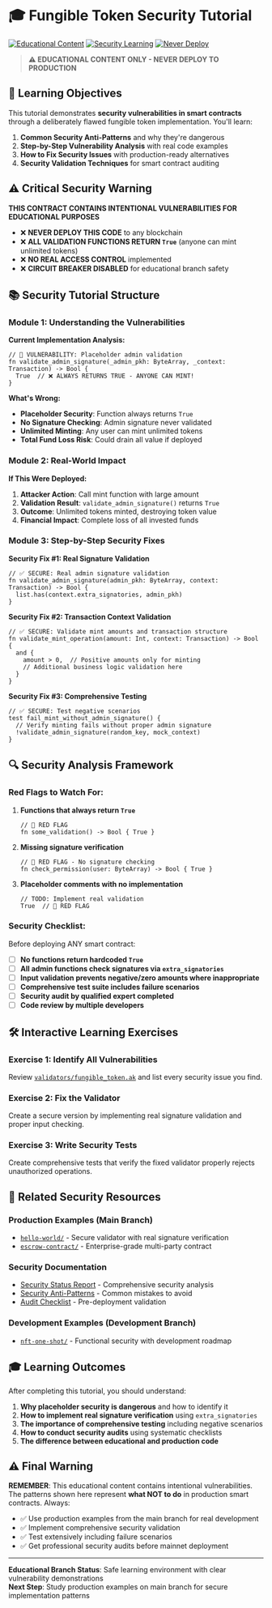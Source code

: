 # 🎓 Fungible Token Security Tutorial

[![Educational Content](https://img.shields.io/badge/Branch-Educational-red.svg)](../../../BRANCH_STRATEGY.md) [![Security Learning](https://img.shields.io/badge/Purpose-Security%20Education-red.svg)](../../../SECURITY_STATUS.md) [![Never Deploy](https://img.shields.io/badge/Deployment-NEVER%20DEPLOY-red.svg)](../../../SECURITY_STATUS.md)

> **⚠️ EDUCATIONAL CONTENT ONLY - NEVER DEPLOY TO PRODUCTION**

## 🎯 Learning Objectives

This tutorial demonstrates **security vulnerabilities in smart contracts** through a deliberately flawed fungible token implementation. You'll learn:

1. **Common Security Anti-Patterns** and why they're dangerous
2. **Step-by-Step Vulnerability Analysis** with real code examples
3. **How to Fix Security Issues** with production-ready alternatives
4. **Security Validation Techniques** for smart contract auditing

## ⚠️ Critical Security Warning

**THIS CONTRACT CONTAINS INTENTIONAL VULNERABILITIES FOR EDUCATIONAL PURPOSES**

- ❌ **NEVER DEPLOY THIS CODE** to any blockchain
- ❌ **ALL VALIDATION FUNCTIONS RETURN `True`** (anyone can mint unlimited tokens)
- ❌ **NO REAL ACCESS CONTROL** implemented
- ❌ **CIRCUIT BREAKER DISABLED** for educational branch safety

## 📚 Security Tutorial Structure

### **Module 1: Understanding the Vulnerabilities**

**Current Implementation Analysis:**

```aiken
// 🚨 VULNERABILITY: Placeholder admin validation
fn validate_admin_signature(_admin_pkh: ByteArray, _context: Transaction) -> Bool {
  True  // ❌ ALWAYS RETURNS TRUE - ANYONE CAN MINT!
}
```

**What's Wrong:**

- **Placeholder Security**: Function always returns `True`
- **No Signature Checking**: Admin signature never validated
- **Unlimited Minting**: Any user can mint unlimited tokens
- **Total Fund Loss Risk**: Could drain all value if deployed

### **Module 2: Real-World Impact**

**If This Were Deployed:**

1. **Attacker Action**: Call mint function with large amount
2. **Validation Result**: `validate_admin_signature()` returns `True`
3. **Outcome**: Unlimited tokens minted, destroying token value
4. **Financial Impact**: Complete loss of all invested funds

### **Module 3: Step-by-Step Security Fixes**

**Security Fix #1: Real Signature Validation**

```aiken
// ✅ SECURE: Real admin signature validation
fn validate_admin_signature(admin_pkh: ByteArray, context: Transaction) -> Bool {
  list.has(context.extra_signatories, admin_pkh)
}
```

**Security Fix #2: Transaction Context Validation**

```aiken
// ✅ SECURE: Validate mint amounts and transaction structure
fn validate_mint_operation(amount: Int, context: Transaction) -> Bool {
  and {
    amount > 0,  // Positive amounts only for minting
    // Additional business logic validation here
  }
}
```

**Security Fix #3: Comprehensive Testing**

```aiken
// ✅ SECURE: Test negative scenarios
test fail_mint_without_admin_signature() {
  // Verify minting fails without proper admin signature
  !validate_admin_signature(random_key, mock_context)
}
```

## 🔍 Security Analysis Framework

### **Red Flags to Watch For:**

1. **Functions that always return `True`**

   ```aiken
   // 🚨 RED FLAG
   fn some_validation() -> Bool { True }
   ```

2. **Missing signature verification**

   ```aiken
   // 🚨 RED FLAG - No signature checking
   fn check_permission(user: ByteArray) -> Bool { True }
   ```

3. **Placeholder comments with no implementation**
   ```aiken
   // TODO: Implement real validation
   True  // 🚨 RED FLAG
   ```

### **Security Checklist:**

Before deploying ANY smart contract:

- [ ] **No functions return hardcoded `True`**
- [ ] **All admin functions check signatures via `extra_signatories`**
- [ ] **Input validation prevents negative/zero amounts where inappropriate**
- [ ] **Comprehensive test suite includes failure scenarios**
- [ ] **Security audit by qualified expert completed**
- [ ] **Code review by multiple developers**

## 🛠️ Interactive Learning Exercises

### **Exercise 1: Identify All Vulnerabilities**

Review [`validators/fungible_token.ak`](validators/fungible_token.ak) and list every security issue you find.

### **Exercise 2: Fix the Validator**

Create a secure version by implementing real signature validation and proper input checking.

### **Exercise 3: Write Security Tests**

Create comprehensive tests that verify the fixed validator properly rejects unauthorized operations.

## 📖 Related Security Resources

### **Production Examples (Main Branch)**

- [`hello-world/`](../../hello-world/) - Secure validator with real signature verification
- [`escrow-contract/`](../../escrow-contract/) - Enterprise-grade multi-party contract

### **Security Documentation**

- [Security Status Report](../../../SECURITY_STATUS.md) - Comprehensive security analysis
- [Security Anti-Patterns](../../../docs/security/anti-patterns.md) - Common mistakes to avoid
- [Audit Checklist](../../../docs/security/audit-checklist.md) - Pre-deployment validation

### **Development Examples (Development Branch)**

- [`nft-one-shot/`](../../nft-one-shot/) - Functional security with development roadmap

## 🎓 Learning Outcomes

After completing this tutorial, you should understand:

1. **Why placeholder security is dangerous** and how to identify it
2. **How to implement real signature verification** using `extra_signatories`
3. **The importance of comprehensive testing** including negative scenarios
4. **How to conduct security audits** using systematic checklists
5. **The difference between educational and production code**

## ⚠️ Final Warning

**REMEMBER**: This educational content contains intentional vulnerabilities. The patterns shown here represent **what NOT to do** in production smart contracts. Always:

- ✅ Use production examples from the main branch for real development
- ✅ Implement comprehensive security validation
- ✅ Test extensively including failure scenarios
- ✅ Get professional security audits before mainnet deployment

---

**Educational Branch Status**: Safe learning environment with clear vulnerability demonstrations  
**Next Step**: Study production examples on main branch for secure implementation patterns
